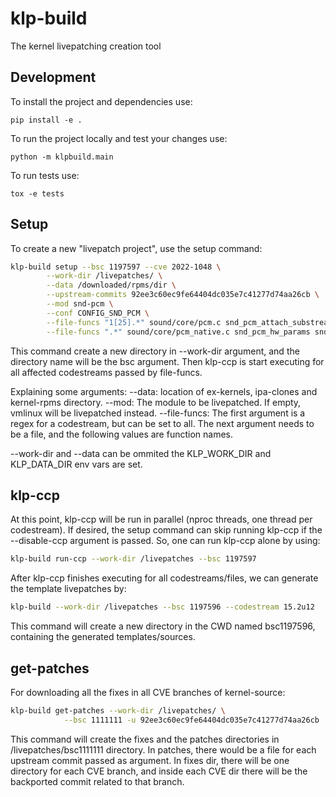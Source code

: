 # klp-build

The kernel livepatching creation tool

## Development

To install the project and dependencies use:

`pip install -e .`

To run the project locally and test your changes use:

`python -m klpbuild.main`

To run tests use:

`tox -e tests`

## Setup
To create a new "livepatch project", use the setup command:

```sh
klp-build setup --bsc 1197597 --cve 2022-1048 \
		--work-dir /livepatches/ \
		--data /downloaded/rpms/dir \
		--upstream-commits 92ee3c60ec9fe64404dc035e7c41277d74aa26cb \
		--mod snd-pcm \
		--conf CONFIG_SND_PCM \
		--file-funcs "1[25].*" sound/core/pcm.c snd_pcm_attach_substream snd_pcm_detach_substream \
		--file-funcs ".*" sound/core/pcm_native.c snd_pcm_hw_params snd_pcm_common_ioctl1
```

This command create a new directory in --work-dir argument, and the directory
name will be the bsc argument. Then klp-ccp is start executing for all affected
codestreams passed by file-funcs.

Explaining some arguments:
--data: location of ex-kernels, ipa-clones and kernel-rpms directory.
--mod: The module to be livepatched. If empty, vmlinux will be livepatched
       instead.
--file-funcs: The first argument is a regex for a codestream, but can be set to
	      all. The next argument needs to be a file, and the following
	      values are function names.

--work-dir and --data can be ommited the KLP_WORK_DIR and KLP_DATA_DIR env vars
are set.

## klp-ccp
At this point, klp-ccp will be run in parallel (nproc threads, one thread per
codestream). If desired, the setup command can skip running klp-ccp if the
--disable-ccp argument is passed. So, one can run klp-ccp alone by using:

```sh
klp-build run-ccp --work-dir /livepatches --bsc 1197597
```

After klp-ccp finishes executing for all codestreams/files, we can generate the
template livepatches by:

```sh
klp-build --work-dir /livepatches --bsc 1197596 --codestream 15.2u12
```

This command will create a new directory in the CWD named bsc1197596, containing
the generated templates/sources.

## get-patches

For downloading all the fixes in all CVE branches of kernel-source:

```sh
klp-build get-patches --work-dir /livepatches/ \
			--bsc 1111111 -u 92ee3c60ec9fe64404dc035e7c41277d74aa26cb
```

This command will create the fixes and the patches directories in
/livepatches/bsc1111111 directory. In patches, there would be a file for each
upstream commit passed as argument. In fixes dir, there will be one directory
for each CVE branch, and inside each CVE dir there will be the backported commit
related to that branch.
